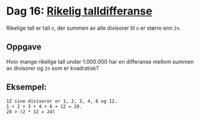 # Dag 16: [Rikelig talldifferanse]()

Rikelige tall er tall `n`, der summen av alle divisorer til `n` er større enn `2n`.


## Oppgave

Hvor mange rikelige tall under 1.000.000 har en differanse mellom summen av divisorer og `2n` som er kvadratisk?


## Eksempel:

```
12 sine divisorer er 1, 2, 3, 4, 6 og 12.
1 + 2 + 3 + 4 + 6 + 12 = 28.
28 > (2 * 12 = 24)
```
